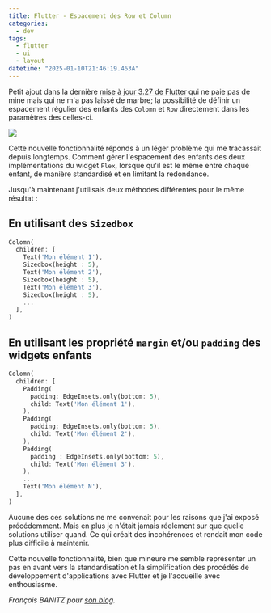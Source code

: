 ```yaml
---
title: Flutter - Espacement des Row et Column 
categories:
  - dev
tags:
  - flutter
  - ui
  - layout
datetime: "2025-01-10T21:46:19.463A" 
---
```


Petit ajout dans la dernière [mise à jour 3.27 de Flutter](https://medium.com/flutter/whats-new-in-flutter-3-27-28341129570c) qui ne paie pas de mine mais qui ne m'a pas laissé de marbre; la possibilité de définir un espacement régulier des enfants des `Colomn` et `Row` directement dans les paramètres des celles-ci.
<div width=auto>
  <img src="{{ site.url }}/assets/attachments/flutter-flex-spacing/attachment_1.webp"/>
</div>

Cette nouvelle fonctionnalité réponds à un léger problème qui me tracassait depuis longtemps. Comment gérer l'espacement des enfants des deux implémentations du widget `Flex`, lorsque qu'il est le même entre chaque enfant, de manière standardisé et en limitant la redondance.

Jusqu'à maintenant j'utilisais deux méthodes différentes pour le même résultat :

## En utilisant des `Sizedbox`
```dart
Colomn(
  children: [
    Text('Mon élément 1'),
    Sizedbox(height : 5),
    Text('Mon élément 2'),
    Sizedbox(height : 5),
    Text('Mon élément 3'),
    Sizedbox(height : 5),
    ...
  ],
)
```

## En utilisant les propriété `margin` et/ou `padding` des widgets enfants
```dart
Colomn(
  children: [
    Padding(
      padding: EdgeInsets.only(bottom: 5),
      child: Text('Mon élément 1'),
    ),
    Padding(
      padding: EdgeInsets.only(bottom: 5),
      child: Text('Mon élément 2'),
    ),
    Padding(
      padding : EdgeInsets.only(bottom: 5),
      child: Text('Mon élément 3'),
    ),
    ...
    Text('Mon élément N'),
  ],
)
```

Aucune des ces solutions ne me convenait pour les raisons que j'ai exposé précédemment. Mais en plus je n'était jamais réelement sur que quelle solutions utiliser quand. Ce qui créait des incohérences et rendait mon code plus difficile à maintenir. 

Cette nouvelle fonctionnalité, bien que mineure me semble représenter un pas en avant vers la standardisation et la simplification des procédés de développement d'applications avec Flutter et je l'accueille avec enthousiasme.

*François BANITZ pour [son blog](https://fbanitz.fr/).*